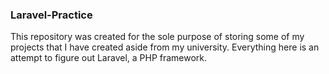 ### Laravel-Practice

This repository was created for the sole purpose of storing some of my projects that
I have created aside from my university.
Everything here is an attempt to figure out Laravel, a PHP framework.

